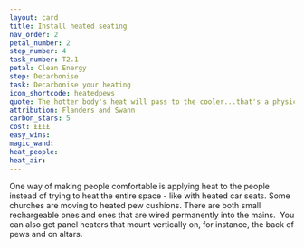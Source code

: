 ```yaml
---
layout: card
title: Install heated seating
nav_order: 2
petal_number: 2
step_number: 4
task_number: T2.1
petal: Clean Energy
step: Decarbonise 
task: Decarbonise your heating
icon_shortcode: heatedpews
quote: The hotter body's heat will pass to the cooler...that's a physical law!
attribution: Flanders and Swann
carbon_stars: 5
cost: ££££
easy_wins: 
magic_wand: 
heat_people: 
heat_air: 
---
```


<p>One way of making people comfortable is applying heat to the people instead of trying to heat the entire space - like with heated car seats. Some churches are moving to heated pew cushions. There are both small rechargeable ones and ones that are wired permanently into the mains.  You can also get panel heaters that mount vertically on, for instance, the back of pews and on altars.</p> 
